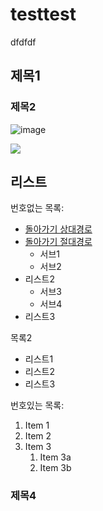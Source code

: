 # testtest

dfdfdf

## 제목1

### 제목2 

![image](https://user-images.githubusercontent.com/84062373/117929456-d13de600-b337-11eb-81bf-6e080e23c2df.png)

<img
src="https://user-images.githubusercontent.com/84062373/117929456-d13de600-b337-11eb-81bf-6e080e23c2df.png"
witdth="30%">


## 리스트

번호없는 목록:
 - [돌아가기 상대경로](secondfile.md)
 - [돌아가기 절대경로](./secondfile.md)
     - 서브1
     - 서브2
 - 리스트2
     - 서브3
     - 서브4
 - 리스트3

목록2
 + 리스트1
 + 리스트2
 + 리스트3

번호있는 목록:
1. Item 1
1. Item 2
1. Item 3
   1. Item 3a
   1. Item 3b

### 제목4

